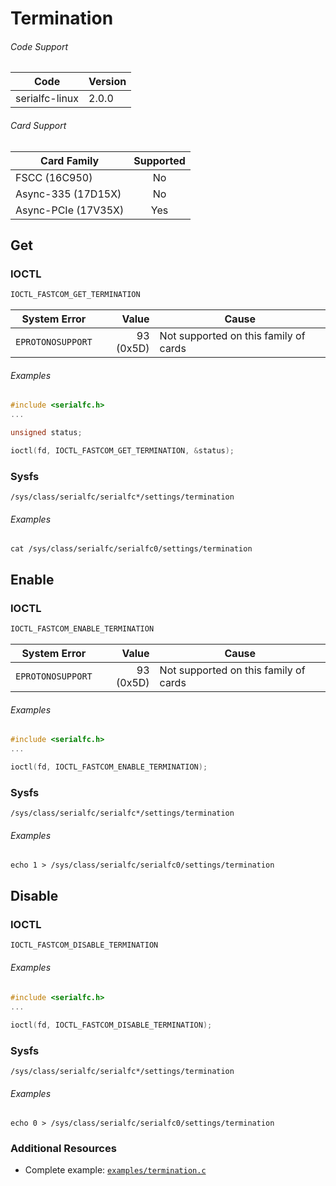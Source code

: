 # Termination

###### Code Support
| Code | Version |
| ---- | ------- |
| serialfc-linux | 2.0.0 |

###### Card Support
| Card Family | Supported |
| ----------- |:-----:|
| FSCC (16C950) | No |
| Async-335 (17D15X) | No |
| Async-PCIe (17V35X) | Yes |


## Get
### IOCTL
```c
IOCTL_FASTCOM_GET_TERMINATION
```

| System Error | Value | Cause |
| ------------ | -----:| ----- |
| `EPROTONOSUPPORT` | 93 (0x5D) | Not supported on this family of cards |

###### Examples
```c
#include <serialfc.h>
...

unsigned status;

ioctl(fd, IOCTL_FASTCOM_GET_TERMINATION, &status);
```

### Sysfs
```
/sys/class/serialfc/serialfc*/settings/termination
```

###### Examples
```
cat /sys/class/serialfc/serialfc0/settings/termination
```


## Enable
### IOCTL
```c
IOCTL_FASTCOM_ENABLE_TERMINATION
```

| System Error | Value | Cause |
| ------------ | -----:| ----- |
| `EPROTONOSUPPORT` | 93 (0x5D) | Not supported on this family of cards |

###### Examples
```c
#include <serialfc.h>
...

ioctl(fd, IOCTL_FASTCOM_ENABLE_TERMINATION);
```

### Sysfs
```
/sys/class/serialfc/serialfc*/settings/termination
```

###### Examples
```
echo 1 > /sys/class/serialfc/serialfc0/settings/termination
```


## Disable
### IOCTL
```c
IOCTL_FASTCOM_DISABLE_TERMINATION
```

###### Examples
```c
#include <serialfc.h>
...

ioctl(fd, IOCTL_FASTCOM_DISABLE_TERMINATION);
```

### Sysfs
```
/sys/class/serialfc/serialfc*/settings/termination
```

###### Examples
```
echo 0 > /sys/class/serialfc/serialfc0/settings/termination
```


### Additional Resources
- Complete example: [`examples/termination.c`](../examples/termination.c)
